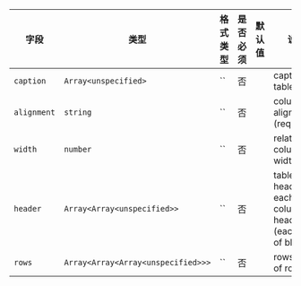 | 字段 | 类型 | 格式类型 | 是否必须 | 默认值 | 说明 |
|---|---|---|---|---|---|
| `caption` | `Array<unspecified>` | `` | 否 |  | caption for table |
| `alignment` | `string` | `` | 否 |  | column alignments (required) |
| `width` | `number` | `` | 否 |  | relative column widths |
| `header` | `Array<Array<unspecified>>` | `` | 否 |  | table header, each is column header (each a list of blocks) |
| `rows` | `Array<Array<Array<unspecified>>>` | `` | 否 |  | rows, a list of row |
